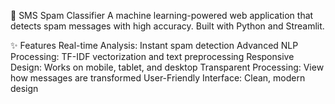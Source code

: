 📱 SMS Spam Classifier
A machine learning-powered web application that detects spam messages with high accuracy. Built with Python and Streamlit.

✨ Features
Real-time Analysis: Instant spam detection
Advanced NLP Processing: TF-IDF vectorization and text preprocessing
Responsive Design: Works on mobile, tablet, and desktop
Transparent Processing: View how messages are transformed
User-Friendly Interface: Clean, modern design
